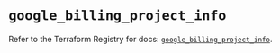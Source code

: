 # `google_billing_project_info`

Refer to the Terraform Registry for docs: [`google_billing_project_info`](https://registry.terraform.io/providers/hashicorp/google/6.4.0/docs/resources/billing_project_info).
